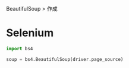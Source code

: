 BeautifulSoup > 作成
# Selenium
```python
import bs4

soup = bs4.BeautifulSoup(driver.page_source)
```
